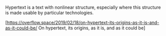 Hypertext is a text with nonlinear structure, especially where this structure is made usable by particular technologies.

[https://overflow.space/2019/02/18/on-hypertext-its-origins-as-it-is-and-as-it-could-be/ On hypertext, its origins, as it is, and as it could be]

